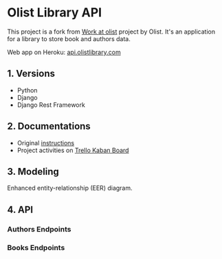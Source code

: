 # Olist Library API

This project is a fork from [Work at olist](https://github.com/olist/work-at-olist/) project by Olist. It's an application for a library to store book and authors data.

Web app on Heroku: [api.olistlibrary.com](heroku.com)

## 1. Versions

- Python 
- Django
- Django Rest Framework


## 2. Documentations

- Original [instructions](https://github.com/rafaelassacconi/work-at-olist/blob/master/README.md)
- Project activities on [Trello Kaban Board](https://trello.com/b/yCTzx50S/olist-library-api)


## 3. Modeling


Enhanced entity-relationship (EER) diagram.


## 4. API


### Authors Endpoints


### Books Endpoints
